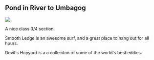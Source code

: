 Pond in River to Umbagog
------------------------

![](https://riverflo.ws/static/img/index.jpg)

A nice class 3/4 section.

Smooth Ledge is an awesome surf, and a great place to hang out for all hours.

Devil's Hopyard is a a colleciton of some of the world's best eddies.
